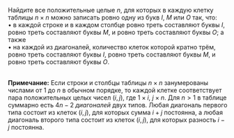 Найдите все положительные целые $n$, для которых в каждую клетку таблицы $n \times n$ можно записать ровно одну из букв $I$, $M$ или $O$ так, что:
<br>
• в каждой строке и в каждом столбце ровно треть составляют буквы $I$, ровно треть составляют буквы $M$, и ровно треть составляют буквы $O$; а также
<br>
• на каждой из диагоналей, количество клеток которой кратно трём, ровно треть составляют буквы $I$, ровно треть составляют буквы $M$, и ровно треть составляют буквы $O$.

<br><b>Примечание:</b> Если строки и столбцы таблицы $n \times n$ занумерованы числами от $1$ до $n$ в обычном порядке, то каждой клетке соответствует пара положительных целых чисел $(i, j)$, где
$1 \times i$, $j \times n$. Для $n > 1$ в таблице суммарно есть $4n - 2$ <i>диагоналей</i> двух типов. Любая диагональ первого типа состоит из клеток $(i, j)$, для которых сумма $i + j$ постоянна, а любая диагональ второго типа состоит из клеток $(i, j)$, для которых разность $i - j$  постоянна.